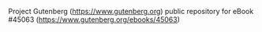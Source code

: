 Project Gutenberg (https://www.gutenberg.org) public repository for eBook #45063 (https://www.gutenberg.org/ebooks/45063)

